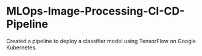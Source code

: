 # MLOps-Image-Processing-CI-CD-Pipeline
Created a pipeline to deploy a classifier model using TensorFlow on Google Kubernetes.
